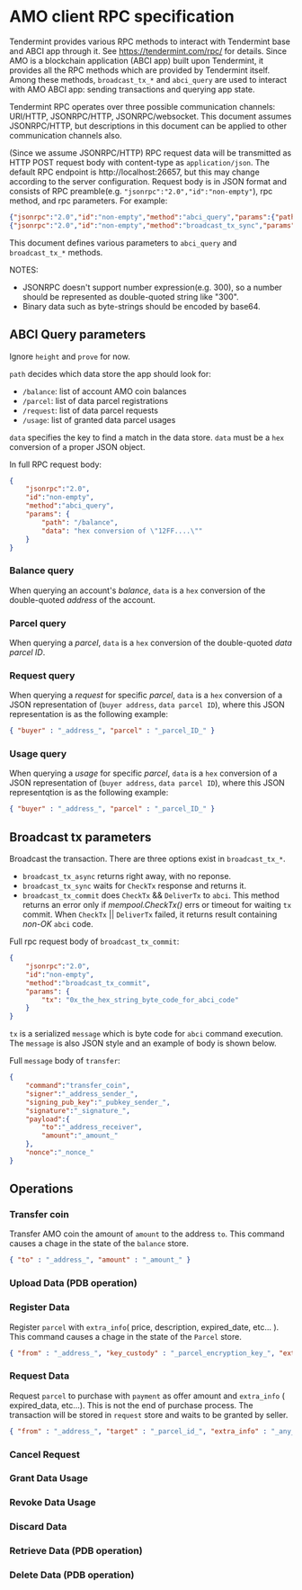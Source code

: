 # AMO client RPC specification
Tendermint provides various RPC methods to interact with Tendermint base and ABCI app through it. See https://tendermint.com/rpc/ for details. Since AMO is a blockchain application (ABCI app) built upon Tendermint, it provides all the RPC methods which are provided by Tendermint itself. Among these methods, `broadcast_tx_*` and `abci_query` are used to interact with AMO ABCI app: sending transactions and querying app state.

Tendermint RPC operates over three possible communication channels: URI/HTTP, JSONRPC/HTTP, JSONRPC/websocket. This document assumes JSONRPC/HTTP, but descriptions in this document can be applied to other communication channels also.

(Since we assume JSONRPC/HTTP)
RPC request data will be transmitted as HTTP POST request body with content-type as `application/json`. The default RPC endpoint is http://localhost:26657, but this may change according to the server configuration. Request body is in JSON format and consists of RPC preamble(e.g. `"jsonrpc":"2.0","id":"non-empty"`), rpc method, and rpc parameters. For example:
```json
{"jsonrpc":"2.0","id":"non-empty","method":"abci_query","params":{"path":"AMO specific path","data":"AMO specific data","height":"0","prove":"false"}}
{"jsonrpc":"2.0","id":"non-empty","method":"broadcast_tx_sync","params":{"tx":"AMO specific transaction"}}
```
This document defines various parameters to `abci_query` and `broadcast_tx_*` methods.

NOTES:
- JSONRPC doesn't support number expression(e.g. 300), so a number should be represented as double-quoted string like "300".
- Binary data such as byte-strings should be encoded by base64.

## ABCI Query parameters
Ignore `height` and `prove` for now.

`path` decides which data store the app should look for:
- `/balance`: list of account AMO coin balances
- `/parcel`: list of data parcel registrations
- `/request`: list of data parcel requests
- `/usage`: list of granted data parcel usages

`data` specifies the key to find a match in the data store. `data` must be a `hex` conversion of a proper JSON object.

In full RPC request body:
```json
{
    "jsonrpc":"2.0",
    "id":"non-empty",
    "method":"abci_query",
    "params": {
        "path": "/balance",
        "data": "hex conversion of \"12FF....\""
    }
}
```

### Balance query
When querying an account's _balance_, `data` is a `hex` conversion of the double-quoted _address_ of the account.

### Parcel query
When querying a _parcel_, `data` is a `hex` conversion of the double-quoted _data parcel ID_.

### Request query
When querying a _request_ for specific _parcel_, `data` is a `hex` conversion of a JSON representation of (`buyer address`, `data parcel ID`), where this JSON representation is as the following example:
```json
{ "buyer" : "_address_", "parcel" : "_parcel_ID_" }
```

### Usage query
When querying a _usage_ for specific _parcel_, `data` is a `hex` conversion of a JSON representation of (`buyer address`, `data parcel ID`), where this JSON representqtion is as the following example:
```json
{ "buyer" : "_address_", "parcel" : "_parcel_ID_" }
```

## Broadcast tx parameters
Broadcast the transaction. There are three options exist in `broadcast_tx_*`.
- `broadcast_tx_async` returns right away, with no reponse.
- `broadcast_tx_sync` waits for `CheckTx` response and returns it.
- `broadcast_tx_commit` does `CheckTx` && `DeliverTx` to `abci`.
This method returns an error only if _mempool.CheckTx()_ errs or timeout for waiting `tx` commit. When `CheckTx` || `DeliverTx` failed, it returns result containing _non-OK_ `abci` code.

Full rpc request body of `broadcast_tx_commit`:
```json
{
    "jsonrpc":"2.0",
    "id":"non-empty",
    "method":"broadcast_tx_commit",
    "params": {
        "tx": "0x_the_hex_string_byte_code_for_abci_code"
    }
}
```
`tx` is a serialized `message` which is byte code for `abci` command execution.
The `message` is also JSON style and an example of body is shown below.

Full `message` body of `transfer`:
```json
{
    "command":"transfer_coin",
    "signer":"_address_sender_",
    "signing_pub_key":"_pubkey_sender_",
    "signature":"_signature_",
    "payload":{
        "to":"_address_receiver",
        "amount":"_amount_"
    },
    "nonce":"_nonce_"
}
```

## Operations

### Transfer coin
Transfer AMO coin the amount of `amount` to the address `to`. This command causes a chage in the state of the `balance` store.

```json
{ "to" : "_address_", "amount" : "_amount_" }
```

### Upload Data (PDB operation)
### Register Data

Register `parcel` with `extra_info`( price, description, expired_date, etc... ). This command causes a chage in the state of the `Parcel` store.

```json
{ "from" : "_address_", "key_custody" : "_parcel_encryption_key_", "extra_info" : "_any_of_additional_info_may_comes_here_" }
```

### Request Data

Request `parcel` to purchase with `payment` as offer amount and `extra_info` ( expired_data, etc...). This is not the end of purchase process. The transaction will be stored in `request` store and waits to be granted by seller. 

```json
{ "from" : "_address_", "target" : "_parcel_id_", "extra_info" : "_any_of_additional_info_may_comes_here_" }
``` 
### Cancel Request
### Grant Data Usage
### Revoke Data Usage
### Discard Data
### Retrieve Data (PDB operation)
### Delete Data (PDB operation)
